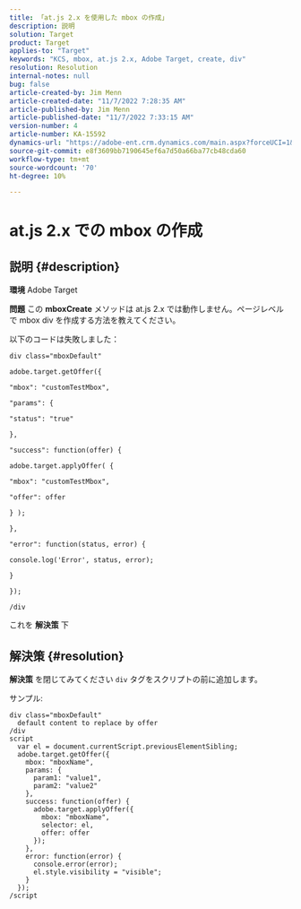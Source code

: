 ```yaml
---
title: 「at.js 2.x を使用した mbox の作成」
description: 説明
solution: Target
product: Target
applies-to: "Target"
keywords: "KCS, mbox, at.js 2.x, Adobe Target, create, div"
resolution: Resolution
internal-notes: null
bug: false
article-created-by: Jim Menn
article-created-date: "11/7/2022 7:28:35 AM"
article-published-by: Jim Menn
article-published-date: "11/7/2022 7:33:15 AM"
version-number: 4
article-number: KA-15592
dynamics-url: "https://adobe-ent.crm.dynamics.com/main.aspx?forceUCI=1&pagetype=entityrecord&etn=knowledgearticle&id=35e69ac4-6d5e-ed11-9561-6045bd0065f9"
source-git-commit: e8f3609bb7190645ef6a7d50a66ba77cb48cda60
workflow-type: tm+mt
source-wordcount: '70'
ht-degree: 10%

---
```


# at.js 2.x での mbox の作成

## 説明 {#description}


<b>環境</b>
Adobe Target

<b>問題</b>
この <b>mboxCreate</b> メソッドは at.js 2.x では動作しません。ページレベルで mbox div を作成する方法を教えてください。

以下のコードは失敗しました：


```
div class="mboxDefault"

adobe.target.getOffer({

"mbox": "customTestMbox",

"params": {

"status": "true"

},

"success": function(offer) {

adobe.target.applyOffer( {

"mbox": "customTestMbox",

"offer": offer

} );

},

"error": function(status, error) {

console.log('Error', status, error);

}

});

/div
```




これを <b>解決策</b> 下


## 解決策 {#resolution}


<b>解決策</b>
を閉じてみてください `div` タグをスクリプトの前に追加します。

サンプル:


```
div class="mboxDefault" 
  default content to replace by offer 
/div 
script 
  var el = document.currentScript.previousElementSibling;
  adobe.target.getOffer({
    mbox: "mboxName",
    params: {
      param1: "value1",
      param2: "value2"
    },
    success: function(offer) {
      adobe.target.applyOffer({
        mbox: "mboxName",
        selector: el,
        offer: offer
      });
    },
    error: function(error) {
      console.error(error);
      el.style.visibility = "visible";
    }
  });
/script
```

